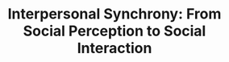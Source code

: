 ---
layout: publications
title: "Interpersonal Synchrony: From Social Perception to Social Interaction"
authors: Mohamed Chetouani, Emilie Delaherche, Guillaume Dumas, David Cohen
publication: Social Signal Processing, Cambridge Press
year: 2017
link: http://www.cambridge.org/fr/academic/subjects/computer-science/computing-and-society/social-signal-processing?format=HB#1Br7IpqfRp3PGPLm.97
type: Book/Chapter # Journal Paper, Preprint, Book/Chapter, Comment
category: Review # Opinion/Perspectives, Review, Computational, Social Cognitive and Affective Neuroscience, Experimental
filename: 2017.05.01_M.Chetouani #MM.DD.YYYY_F.Author
---